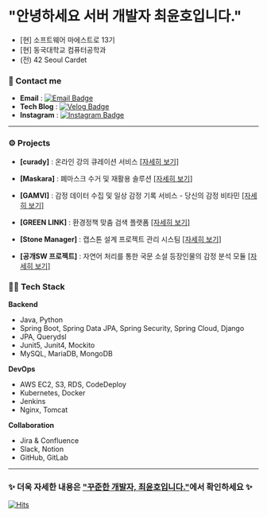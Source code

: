 # "안녕하세요 서버 개발자 최윤호입니다."
- [현] 소프트웨어 마에스트로 13기
- [현] 동국대학교 컴퓨터공학과
- (전) 42 Seoul Cardet
 
 ### 📨 Contact me
- **Email** : [![Email Badge](https://img.shields.io/badge/Email-d14836?style=flat-square&logo=Gmail&logoColor=white&link=mailto:svs101@naver.com)](mailto:svs101@dgu.ac.kr)
- **Tech Blog** : [![Velog Badge](https://img.shields.io/badge/Velog-25C086?style=flat-square&logo=Velog&logoColor=white&link=https://velog.io/@choiyunh)](https://velog.io/@choiyunh) 
- **Instagram** : [![Instagram Badge](https://img.shields.io/badge/Instagram-BE1C71?style=flat-square&logo=Instagram&logoColor=white&link=https://www.instagram.com/ukn._w/)](https://www.instagram.com/ukn._.w/)
---

### ⚙️ Projects
- **[curady]** : 온라인 강의 큐레이션 서비스 [[자세히 보기]](https://github.com/choiyunh/curady-api-gateway)

- **[Maskara]** : 폐마스크 수거 및 재활용 솔루션 [[자세히 보기]](https://github.com/ValueUp-Kangho/maskara-server)

- **[GAMVI]** : 감정 데이터 수집 및 일상 감정 기록 서비스 - 당신의 감정 비타민 [[자세히 보기]](https://github.com/KJKCo-o/GAMVI)

- **[GREEN LINK]** : 환경정책 맞춤 검색 플랫폼 [[자세히 보기]](https://github.com/Team-Jenga/GREENLINK-Server)

- **[Stone Manager]** : 캡스톤 설계 프로젝트 관리 시스팀 [[자세히 보기]](https://github.com/ssoggong/stonemanager_server)

- **[공개SW 프로젝트]** : 자연어 처리를 통한 국문 소설 등장인물의 감정 분석 모듈 [[자세히 보기]](https://github.com/CSID-DGU/2020-1-OSSP1-InvisibleHand-5)

### 🧑‍💻 Tech Stack
**Backend**
- Java, Python
- Spring Boot, Spring Data JPA, Spring Security, Spring Cloud, Django
- JPA, Querydsl
- Junit5, Junit4, Mockito
- MySQL, MariaDB, MongoDB

**DevOps**
- AWS EC2, S3, RDS, CodeDeploy
- Kubernetes, Docker
- Jenkins
- Nginx, Tomcat

**Collaboration**
- Jira & Confluence
- Slack, Notion
- GitHub, GitLab

---

### ✨ 더욱 자세한 내용은 ["꾸준한 개발자, 최윤호입니다."](https://interesting-orchestra-033.notion.site/8e35986cb5e94ad0ad8c698802bc6a32)에서 확인하세요 ✨


[![Hits](https://hits.seeyoufarm.com/api/count/incr/badge.svg?url=https%3A%2F%2Fgithub.com%2Fchoiyunh)](https://hits.seeyoufarm.com)

<!--
[![Yunho's github stats](https://github-readme-stats.vercel.app/api?username=choiyunh&show_icons=true&hide=stars)](https://github.com/anuraghazra/github-readme-stats) 
![Top Langs](https://github-readme-stats.vercel.app/api/top-langs/?username=choiyunh&layout=compact&theme=github_dark)
 --> 
<!--
<image src="https://img.shields.io/badge/JAVA-D46051?style=flat-square&logo=JAVA&logoColor=white"> <image src="https://img.shields.io/badge/Spring-5CA830?style=flat-square&logo=Spring&logoColor=white"> <image src="https://img.shields.io/badge/Python-0C52A8?style=flat-square&logo=Python&logoColor=white"> <image src="https://img.shields.io/badge/Django-0D3A25?style=flat-square&logo=Django&logoColor=white"> <image src="https://img.shields.io/badge/Git-DB3426?style=flat-square&logo=Git&logoColor=white">
-->  
